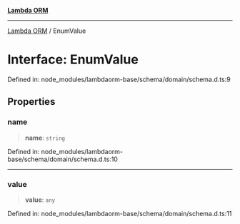 [**Lambda ORM**](../README.md)

***

[Lambda ORM](../README.md) / EnumValue

# Interface: EnumValue

Defined in: node\_modules/lambdaorm-base/schema/domain/schema.d.ts:9

## Properties

### name

> **name**: `string`

Defined in: node\_modules/lambdaorm-base/schema/domain/schema.d.ts:10

***

### value

> **value**: `any`

Defined in: node\_modules/lambdaorm-base/schema/domain/schema.d.ts:11
